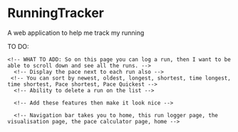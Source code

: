 # RunningTracker
A web application to help me track my running

TO DO:

<!-- Date of the run -->
    <!-- WHAT TO ADD: So on this page you can log a run, then I want to be able to scroll down and see all the runs. -->
      <!-- Display the pace next to each run also -->
     <!-- You can sort by newest, oldest, longest, shortest, time longest, time shortest, Pace shortest, Pace Quickest -->
      <!-- Ability to delete a run on the list -->

      <!-- Add these features then make it look nice -->

      <!-- Navigation bar takes you to home, this run logger page, the visualisation page, the pace calculator page, home -->



